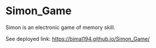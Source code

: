 # Simon_Game
Simon is an electronic game of memory skill.

See deployed link:
https://bimal194.github.io/Simon_Game/
